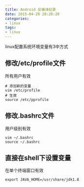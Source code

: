 ```yaml
---
title: Android 反编译纪录
date: 2015-04-28 20:20:20
categories:
- linux
tags:
- linux
---
```


linux配置系统环境变量有3中方式

## 修改/etc/profile文件
所有用户有效
```
# 添加新的变量
vim /etc/profile
# 生效
source /etc/pprofile
```
## 修改.bashrc文件
用户级别有效
```
vim ~/.bashrc
source ~/.bashrc
```
## 直接在shell下设置变量
在单个终端窗口有效
```
export JAVA_HOME=/usr/share/jdk1.8
```
